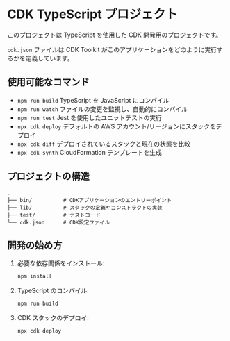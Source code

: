 # CDK TypeScript プロジェクト

このプロジェクトは TypeScript を使用した CDK 開発用のプロジェクトです。

`cdk.json` ファイルは CDK Toolkit がこのアプリケーションをどのように実行するかを定義しています。

## 使用可能なコマンド

* `npm run build`   TypeScript を JavaScript にコンパイル
* `npm run watch`   ファイルの変更を監視し、自動的にコンパイル
* `npm run test`    Jest を使用したユニットテストの実行
* `npx cdk deploy`  デフォルトの AWS アカウント/リージョンにスタックをデプロイ
* `npx cdk diff`    デプロイされているスタックと現在の状態を比較
* `npx cdk synth`   CloudFormation テンプレートを生成

## プロジェクトの構造

```
.
├── bin/          # CDKアプリケーションのエントリーポイント
├── lib/          # スタックの定義やコンストラクトの実装
├── test/         # テストコード
└── cdk.json      # CDK設定ファイル
```

## 開発の始め方

1. 必要な依存関係をインストール:
   ```bash
   npm install
   ```

2. TypeScript のコンパイル:
   ```bash
   npm run build
   ```

3. CDK スタックのデプロイ:
   ```bash
   npx cdk deploy
   ```
